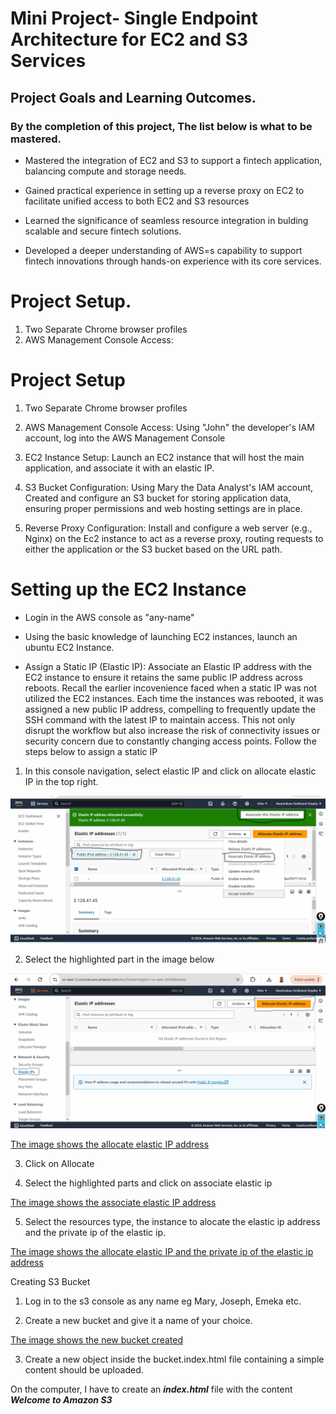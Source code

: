# Mini Project- Single Endpoint Architecture for EC2 and S3 Services

## Project Goals and Learning Outcomes.

### By the completion of this project, The list below is what to be mastered.

- Mastered the integration of EC2 and S3 to support a fintech application, balancing compute and storage needs.
- Gained practical experience in setting up a reverse proxy on EC2 to facilitate unified access to both EC2 and S3 resources

- Learned the significance of seamless resource integration in bulding scalable and secure fintech solutions.
- Developed a deeper understanding of AWS=s capability to support fintech innovations through hands-on experience with its core services.

# Project Setup.

1. Two Separate Chrome browser profiles
2. AWS Management Console Access:

# Project Setup
1. Two Separate Chrome browser profiles

2. AWS Management Console Access: Using "John" the developer's IAM account, log into the AWS Management Console

3. EC2 Instance Setup: Launch an EC2 instance that will host the main application, and associate it with an elastic IP.

4. S3 Bucket Configuration: Using Mary the Data Analyst's IAM account, Created and configure an S3 bucket for storing application data, ensuring proper permissions and web hosting settings are in place. 

5. Reverse Proxy Configuration: Install and configure a web server (e.g., Nginx) on the Ec2 instance to act as a reverse proxy, routing requests to either the application or the S3 bucket based on the URL path. 

# Setting up the EC2 Instance

- Login in the AWS console as "any-name" 

- Using the basic knowledge of launching EC2 instances, launch an ubuntu EC2 Instance.

- Assign a Static IP (Elastic IP): Associate an Elastic IP address with the EC2 instance to ensure it retains the same public IP address across reboots. Recall the earlier incovenience faced when a static IP was not utilized the EC2 instances. Each time the instances was rebooted, it was assigned a new public IP address, compelling to frequently update the SSH command with the latest IP to maintain access. This not only disrupt the workflow but also increase the risk of connectivity issues or security concern due to constantly changing access points. Follow the steps below to assign a static IP 

1. In this console navigation, select elastic IP and click on allocate elastic IP in the top right.

![The image shows the EC2 console navigation](Image/images/associate-elastic-ip.png)

2. Select the highlighted part in the image below

![The image shows the allocate elastic IP address](Image/images/allocate-elastic-ip.png)


[The image shows the allocate elastic IP address](Image/images/allocate-elastic-ip2.png)

3. Click on Allocate

4. Select the highlighted parts and click on associate elastic ip


[The image shows the associate elastic IP address](Image/images/associate-elastic-ip.png)


5. Select the resources type, the instance to alocate the elastic ip address and the private ip of the elastic ip.


[The image shows the allocate elastic IP and the private ip of the elastic ip address](Image/images/allocate-ip.png)


Creating S3 Bucket

1. Log in to the s3 console as any name eg Mary, Joseph, Emeka etc. 

2. Create a new bucket and give it a name of your choice.

[The image shows the new bucket created](Image/images/allocate-elastic-ip2.png)

3. Create a new object inside the bucket.index.html file containing a simple content should be uploaded.

On the computer, I have to create an ***index.html*** file with the content ***Welcome to Amazon S3***